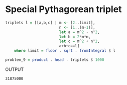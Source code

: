 # Special Pythagorean triplet

```haskell
triplets l = [[a,b,c] | m <- [2..limit],
                        n <- [1..(m-1)], 
                        let a = m^2 - n^2, 
                        let b = 2*m*n, 
                        let c = m^2 + n^2,
                        a+b+c==l]
    where limit = floor . sqrt . fromIntegral $ l

problem_9 = product . head . triplets $ 1000

```

OUTPUT

```shell
31875000
```
